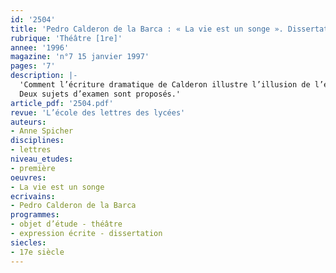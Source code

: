 ```yaml
---
id: '2504'
title: 'Pedro Calderon de la Barca : « La vie est un songe ». Dissertation '
rubrique: 'Théâtre [1re]'
annee: '1996'
magazine: 'n°7 15 janvier 1997'
pages: '7'
description: |-
  'Comment l’écriture dramatique de Calderon illustre l’illusion de l’existence…
  Deux sujets d’examen sont proposés.'
article_pdf: '2504.pdf'
revue: 'L’école des lettres des lycées'
auteurs:
- Anne Spicher
disciplines:
- lettres
niveau_etudes:
- première
oeuvres:
- La vie est un songe
ecrivains:
- Pedro Calderon de la Barca
programmes:
- objet d’étude - théâtre
- expression écrite - dissertation
siecles:
- 17e siècle
---
```

